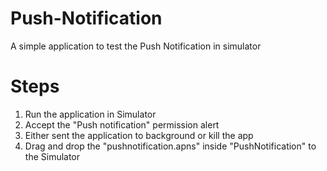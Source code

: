 # Push-Notification

A simple application to test the Push Notification in simulator

# Steps

1. Run the application in Simulator
2. Accept the "Push notification" permission alert
3. Either sent the application to background or kill the app
4. Drag and drop the "pushnotification.apns" inside "PushNotification" to the Simulator
